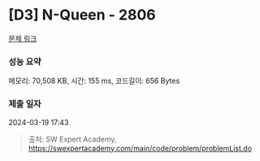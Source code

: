 # [D3] N-Queen - 2806 

[문제 링크](https://swexpertacademy.com/main/code/problem/problemDetail.do?contestProbId=AV7GKs06AU0DFAXB) 

### 성능 요약

메모리: 70,508 KB, 시간: 155 ms, 코드길이: 656 Bytes

### 제출 일자

2024-03-19 17:43



> 출처: SW Expert Academy, https://swexpertacademy.com/main/code/problem/problemList.do